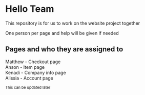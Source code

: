 # Hello Team

This repository is for us to work on the website project together

One person per page and help will be given if needed

## Pages and who they are assigned to

Matthew - Checkout page\
Anson - Item page\
Kenadi - Company info page\
Alissia - Account page

<sub>This can be updated later</sub>
